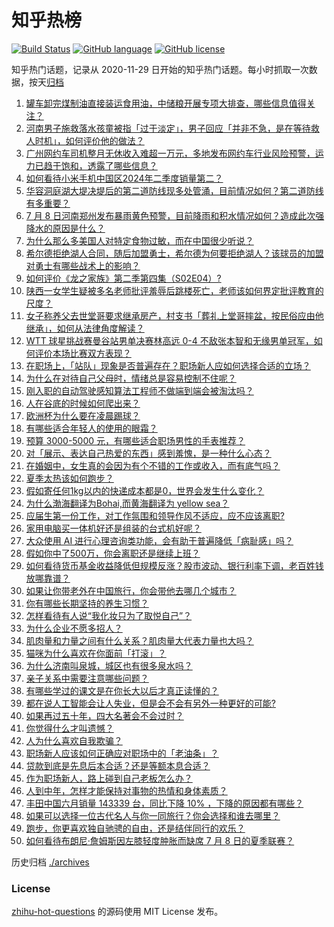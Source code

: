 # 知乎热榜
[![Build Status](https://github.com/ToWeLong/zhihu-hot-questions/workflows/CI/badge.svg)](https://github.com/ToWeLong/zhihu-hot-questions/actions)
[![GitHub language](https://img.shields.io/badge/language-golang-orange.svg)](https://golang.org/)
[![GitHub license](https://img.shields.io/github/license/ToWeLong/zhihu-hot-questions)](https://github.com/ToWeLong/zhihu-hot-questions/blob/main/LICENSE)

知乎热门话题，记录从 2020-11-29 日开始的知乎热门话题。每小时抓取一次数据，按天[归档](./archives)

<!-- BEGIN -->

1. [罐车卸完煤制油直接装运食用油，中储粮开展专项大排查，哪些信息值得关注？](https://www.zhihu.com/question/660963326)
1. [河南男子施救落水孩童被指「过于淡定」，男子回应「并非不急，是在等待救人时机」，如何评价他的做法？](https://www.zhihu.com/question/660969168)
1. [广州网约车司机整月无休收入难超一万元，多地发布网约车行业风险预警，运力已趋于饱和，透露了哪些信息？](https://www.zhihu.com/question/661033260)
1. [如何看待小米手机中国区2024年二季度销量第二？](https://www.zhihu.com/question/661058144)
1. [华容洞庭湖大堤决堤后的第二道防线现多处管涌，目前情况如何？第二道防线有多重要？](https://www.zhihu.com/question/661038528)
1. [7 月 8 日河南郑州发布暴雨黄色预警，目前降雨和积水情况如何？造成此次强降水的原因是什么？](https://www.zhihu.com/question/661023765)
1. [为什么那么多美国人对特定食物过敏，而在中国很少听说？](https://www.zhihu.com/question/25279114)
1. [希尔德拒绝湖人合同，随后加盟勇士，希尔德为何要拒绝湖人？该球员的加盟对勇士有哪些战术上的影响？](https://www.zhihu.com/question/660833043)
1. [如何评价《龙之家族》第二季第四集（S02E04）?](https://www.zhihu.com/question/661027689)
1. [陕西一女学生疑被多名老师批评羞辱后跳楼死亡，老师该如何界定批评教育的尺度？](https://www.zhihu.com/question/660952515)
1. [女子称养父去世堂哥要求继承房产，村支书「葬礼上堂哥摔盆，按民俗应由他继承」，如何从法律角度解读？](https://www.zhihu.com/question/660966074)
1. [WTT 球星挑战赛曼谷站男单决赛林高远 0-4 不敌张本智和无缘男单冠军，如何评价本场比赛双方表现？](https://www.zhihu.com/question/660995507)
1. [在职场上，「站队」现象是否普遍存在？职场新人应如何选择合适的立场？](https://www.zhihu.com/question/660814084)
1. [为什么在对待自己父母时，情绪总是容易控制不住呢？](https://www.zhihu.com/question/660927571)
1. [刚入职的自动驾驶感知算法工程师不做端到端会被淘汰吗？](https://www.zhihu.com/question/660848050)
1. [人在谷底的时候如何爬出来？](https://www.zhihu.com/question/660927288)
1. [欧洲杯为什么要在凌晨踢球？](https://www.zhihu.com/question/659514387)
1. [有哪些适合年轻人的使用的眼霜？](https://www.zhihu.com/question/658451455)
1. [预算 3000-5000 元，有哪些适合职场男性的手表推荐？](https://www.zhihu.com/question/656736732)
1. [对「展示、表达自己热爱的东西」感到羞愧，是一种什么心态？](https://www.zhihu.com/question/660850257)
1. [在婚姻中，女生真的会因为有个不错的工作或收入，而有底气吗？](https://www.zhihu.com/question/656052696)
1. [夏季太热该如何跑步？](https://www.zhihu.com/question/660039192)
1. [假如寄任何1kg以内的快递成本都是0，世界会发生什么变化？](https://www.zhihu.com/question/660596384)
1. [为什么渤海翻译为Bohai,而黄海翻译为 yellow sea？](https://www.zhihu.com/question/660376011)
1. [应届生第一份工作，对工作氛围和领导作风不适应，应不应该离职?](https://www.zhihu.com/question/659703289)
1. [家用电脑买一体机好还是组装的台式机好呢？](https://www.zhihu.com/question/660559728)
1. [大众使用 AI 进行心理咨询类功能，会有助于普遍降低「病耻感」吗？](https://www.zhihu.com/question/660609965)
1. [假如你中了500万，你会离职还是继续上班？](https://www.zhihu.com/question/659420237)
1. [如何看待货币基金收益降低但规模反涨？股市波动、银行利率下调，老百姓钱放哪靠谱？](https://www.zhihu.com/question/661033449)
1. [如果让你带老外在中国旅行，你会带他去哪几个城市？](https://www.zhihu.com/question/660067052)
1. [你有哪些长期坚持的养生习惯？](https://www.zhihu.com/question/490609326)
1. [怎样看待有人说“我化妆只为了取悦自己”？](https://www.zhihu.com/question/646926944)
1. [为什么企业不愿多招人？](https://www.zhihu.com/question/659911689)
1. [肌肉量和力量之间有什么关系？肌肉量大代表力量也大吗？](https://www.zhihu.com/question/658444894)
1. [猫咪为什么喜欢在你面前「打滚」？](https://www.zhihu.com/question/658192062)
1. [为什么济南叫泉城，城区也有很多泉水吗？](https://www.zhihu.com/question/660620521)
1. [亲子关系中需要注意哪些问题？](https://www.zhihu.com/question/660692228)
1. [有哪些学过的课文是在你长大以后才真正读懂的？](https://www.zhihu.com/question/656811070)
1. [都在说人工智能会让人失业，但是会不会有另外一种更好的可能?](https://www.zhihu.com/question/660840392)
1. [如果再过五十年，四大名著会不会过时？](https://www.zhihu.com/question/660605978)
1. [你觉得什么才叫遗憾？](https://www.zhihu.com/question/660719306)
1. [人为什么喜欢自我欺骗？](https://www.zhihu.com/question/660754687)
1. [职场新人应该如何正确应对职场中的「老油条」？](https://www.zhihu.com/question/629995469)
1. [贷款到底是先息后本合适？还是等额本息合适？](https://www.zhihu.com/question/658819800)
1. [作为职场新人，路上碰到自己老板怎么办？](https://www.zhihu.com/question/660938288)
1. [人到中年，怎样才能保持对事物的热情和身体素质？](https://www.zhihu.com/question/660439970)
1. [丰田中国六月销量 143339 台，同比下降 10% ，下降的原因都有哪些？](https://www.zhihu.com/question/660897827)
1. [如果可以选择一位古代名人与你一同旅行？你会选择和谁去哪里？](https://www.zhihu.com/question/660069212)
1. [跑步，你更喜欢独自驰骋的自由，还是结伴同行的欢乐？](https://www.zhihu.com/question/660624200)
1. [如何看待布朗尼·詹姆斯因左膝轻度肿胀而缺席 7 月 8 日的夏季联赛？](https://www.zhihu.com/question/661024931)

<!-- END -->

历史归档 [./archives](./archives)


### License
[zhihu-hot-questions](https://github.com/towelong/zhihu-hot-questions) 的源码使用 MIT License 发布。